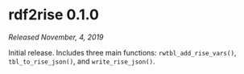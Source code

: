 # rdf2rise 0.1.0

*Released November, 4, 2019*

Initial release. Includes three main functions: `rwtbl_add_rise_vars()`, `tbl_to_rise_json()`, and `write_rise_json()`.
